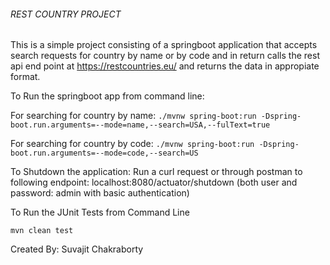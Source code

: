 ###### REST COUNTRY PROJECT
This is a simple project consisting of a springboot application that accepts search requests for country by name or by code and in return calls the rest api end point at https://restcountries.eu/ and returns the data in appropiate format.

To Run the springboot app from command line:

For searching for country by name:
`./mvnw spring-boot:run -Dspring-boot.run.arguments=--mode=name,--search=USA,--fulText=true`

For searching for country by code:
`./mvnw spring-boot:run -Dspring-boot.run.arguments=--mode=code,--search=US`

To Shutdown the application:
Run a curl request or through postman to following endpoint:
localhost:8080/actuator/shutdown (both user and password: admin with basic authentication)

To Run the JUnit Tests from Command Line

`mvn clean test`

Created By: Suvajit Chakraborty